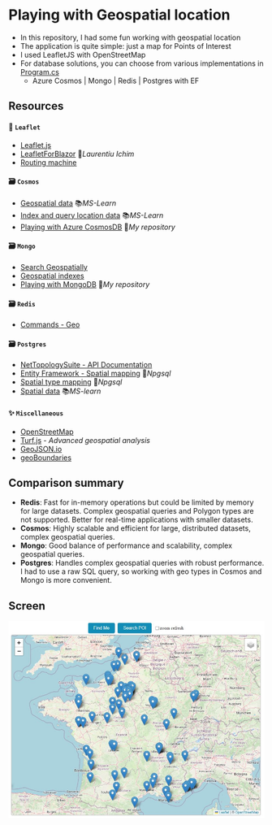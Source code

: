 # Playing with Geospatial location

- In this repository, I had some fun working with geospatial location
- The application is quite simple: just a map for Points of Interest
- I used LeafletJS with OpenStreetMap
- For database solutions, you can choose from various implementations in [Program.cs](GeospatialWeb/Program.cs)
  - Azure Cosmos | Mongo | Redis | Postgres with EF

## Resources

#### 🍃 `Leaflet`

- [Leaflet.js](https://leafletjs.com)
- [LeafletForBlazor](https://github.com/ichim/LeafletForBlazor-NuGet) 👤*Laurentiu Ichim*
- [Routing machine](https://www.liedman.net/leaflet-routing-machine)

#### 🗃️ `Cosmos`

- [Geospatial data](https://learn.microsoft.com/en-us/azure/cosmos-db/nosql/query/geospatial) 📚*MS-Learn*
- [Index and query location data](https://learn.microsoft.com/en-us/azure/cosmos-db/nosql/how-to-geospatial-index-query) 📚*MS-Learn*
- [Playing with Azure CosmosDB](https://github.com/19balazs86/AzureCosmosDB) 👤*My repository*

#### 🗃️ `Mongo`

- [Search Geospatially](https://www.mongodb.com/docs/drivers/csharp/current/fundamentals/geo)
- [Geospatial indexes](https://www.mongodb.com/docs/drivers/csharp/current/fundamentals/indexes/#geospatial-indexes)
- [Playing with MongoDB](https://github.com/19balazs86/PlayingWithMongoDB) 👤*My repository*

#### 🗃️ `Redis`

- [Commands - Geo](https://redis.io/docs/latest/commands/?group=geo)

#### 🗃️ `Postgres`

- [NetTopologySuite - API Documentation](https://nettopologysuite.github.io/NetTopologySuite/api/NetTopologySuite.html)
- [Entity Framework - Spatial mapping](https://www.npgsql.org/efcore/mapping/nts.html) 📓*Npgsql*
- [Spatial type mapping](https://www.npgsql.org/doc/types/nts.html) 📓*Npgsql*
- [Spatial data](https://learn.microsoft.com/en-us/ef/core/modeling/spatial) 📚*MS-learn*

#### ✨ `Miscellaneous`

- [OpenStreetMap](https://www.openstreetmap.org)
- [Turf.js](https://turfjs.org) - *Advanced geospatial analysis*
- [GeoJSON.io](https://geojson.io)
- [geoBoundaries](https://www.geoboundaries.org/index.html)

## Comparison summary
- **Redis**: Fast for in-memory operations but could be limited by memory for large datasets. Complex geospatial queries and Polygon types are not supported. Better for real-time applications with smaller datasets.
- **Cosmos**: Highly scalable and efficient for large, distributed datasets, complex geospatial queries.
- **Mongo**: Good balance of performance and scalability, complex geospatial queries.
- **Postgres**: Handles complex geospatial queries with robust performance. I had to use a raw SQL query, so working with geo types in Cosmos and Mongo is more convenient.

## Screen

![Screen](Screen.JPG)